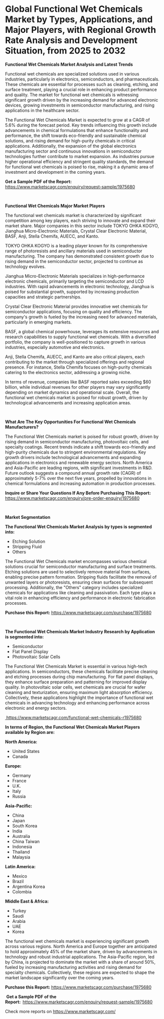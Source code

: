 <p><h1>Global Functional Wet Chemicals Market by Types, Applications, and Major Players, with Regional Growth Rate Analysis and Development Situation, from 2025 to 2032</h1></p><p><strong>Functional Wet Chemicals Market Analysis and Latest Trends</strong></p>
<p><p>Functional wet chemicals are specialized solutions used in various industries, particularly in electronics, semiconductors, and pharmaceuticals. These chemicals are essential for processes such as cleaning, etching, and surface treatment, playing a crucial role in enhancing product performance and quality. The market for functional wet chemicals is witnessing significant growth driven by the increasing demand for advanced electronic devices, growing investments in semiconductor manufacturing, and rising applications in the healthcare sector.</p><p>The Functional Wet Chemicals Market is expected to grow at a CAGR of 5.6% during the forecast period. Key trends influencing this growth include advancements in chemical formulations that enhance functionality and performance, the shift towards eco-friendly and sustainable chemical solutions, and rising demand for high-purity chemicals in critical applications. Additionally, the expansion of the global electronics manufacturing sector and continuous innovations in semiconductor technologies further contribute to market expansion. As industries pursue higher operational efficiency and stringent quality standards, the demand for functional wet chemicals is poised to rise, making it a dynamic area of investment and development in the coming years.</p></p>
<p><strong>Get a Sample PDF of the Report:&nbsp;</strong> <a href="https://www.marketscagr.com/enquiry/request-sample/1975680?utm_campaign=2202&utm_medium=2&utm_source=Github&utm_content=ia&utm_term=04022025&utm_id=functional-wet-chemicals">https://www.marketscagr.com/enquiry/request-sample/1975680</a></p>
<p>&nbsp;</p>
<p><strong>Functional Wet Chemicals Major Market Players</strong></p>
<p><p>The functional wet chemicals market is characterized by significant competition among key players, each striving to innovate and expand their market share. Major companies in this sector include TOKYO OHKA KOGYO, Jianghua Micro-Electronic Materials, Crystal Clear Electronic Material, BASF, Anji, Stella Chemifa, AUECC, and Kanto.</p><p>TOKYO OHKA KOGYO is a leading player known for its comprehensive range of photoresists and ancillary materials used in semiconductor manufacturing. The company has demonstrated consistent growth due to rising demand in the semiconductor sector, projected to continue as technology evolves.</p><p>Jianghua Micro-Electronic Materials specializes in high-performance electronic chemicals, primarily targeting the semiconductor and LCD industries. With rapid advancements in electronic technology, Jianghua is poised for substantial growth, supported by increasing production capacities and strategic partnerships.</p><p>Crystal Clear Electronic Material provides innovative wet chemicals for semiconductor applications, focusing on quality and efficiency. The company's growth is fueled by the increasing need for advanced materials, particularly in emerging markets.</p><p>BASF, a global chemical powerhouse, leverages its extensive resources and research capabilities to supply functional wet chemicals. With a diversified portfolio, the company is well-positioned to capture growth in various industries, especially automotive and electronics.</p><p>Anji, Stella Chemifa, AUECC, and Kanto are also critical players, each contributing to the market through specialized offerings and regional presence. For instance, Stella Chemifa focuses on high-purity chemicals catering to the electronics sector, addressing a growing niche.</p><p>In terms of revenue, companies like BASF reported sales exceeding $60 billion, while individual revenues for other players may vary significantly depending on market dynamics and operational scale. Overall, the functional wet chemicals market is poised for robust growth, driven by technological advancements and increasing application areas.</p></p>
<p>&nbsp;</p>
<p><strong>What Are The Key Opportunities For Functional Wet Chemicals Manufacturers?</strong></p>
<p><p>The Functional Wet Chemicals market is poised for robust growth, driven by rising demand in semiconductor manufacturing, photovoltaic cells, and specialty coatings. Recent trends indicate a shift towards eco-friendly and high-purity chemicals due to stringent environmental regulations. Key growth drivers include technological advancements and expanding applications in electronics and renewable energy sectors. North America and Asia-Pacific are leading regions, with significant investments in R&D. Future outlook suggests a compound annual growth rate (CAGR) of approximately 5-7% over the next five years, propelled by innovations in chemical formulations and increasing automation in production processes.</p></p>
<p><strong>Inquire or Share Your Questions If Any Before Purchasing This Report:</strong> <a href="https://www.marketscagr.com/enquiry/pre-order-enquiry/1975680?utm_campaign=2202&utm_medium=2&utm_source=Github&utm_content=ia&utm_term=04022025&utm_id=functional-wet-chemicals">https://www.marketscagr.com/enquiry/pre-order-enquiry/1975680</a></p>
<p>&nbsp;</p>
<p><strong>Market Segmentation</strong></p>
<p><strong>The Functional Wet Chemicals Market Analysis by types is segmented into:</strong></p>
<p><ul><li>Etching Solution</li><li>Stripping Fluid</li><li>Others</li></ul></p>
<p><p>The Functional Wet Chemicals market encompasses various chemical solutions crucial for semiconductor manufacturing and surface treatments. Etching solutions are used to selectively remove material from surfaces, enabling precise pattern formation. Stripping fluids facilitate the removal of unwanted layers or photoresists, ensuring clean surfaces for subsequent processing. Additionally, the "Others" category includes specialized chemicals for applications like cleaning and passivation. Each type plays a vital role in enhancing efficiency and performance in electronic fabrication processes.</p></p>
<p><strong>Purchase this Report:&nbsp;</strong><a href="https://www.marketscagr.com/purchase/1975680?utm_campaign=2202&utm_medium=2&utm_source=Github&utm_content=ia&utm_term=04022025&utm_id=functional-wet-chemicals">https://www.marketscagr.com/purchase/1975680</a></p>
<p>&nbsp;</p>
<p><strong>The Functional Wet Chemicals Market Industry Research by Application is segmented into:</strong></p>
<p><ul><li>Semiconductor</li><li>Flat Panel Display</li><li>Photovoltaic Solar Cells</li></ul></p>
<p><p>The Functional Wet Chemicals Market is essential in various high-tech applications. In semiconductors, these chemicals facilitate precise cleaning and etching processes during chip manufacturing. For flat panel displays, they enhance surface preparation and patterning for improved display quality. In photovoltaic solar cells, wet chemicals are crucial for wafer cleaning and texturization, ensuring maximum light absorption efficiency. Collectively, these applications highlight the importance of functional wet chemicals in advancing technology and enhancing performance across electronic and energy sectors.</p></p>
<p><a href="https://www.marketscagr.com/functional-wet-chemicals-r1975680?utm_campaign=2202&utm_medium=2&utm_source=Github&utm_content=ia&utm_term=04022025&utm_id=functional-wet-chemicals">&nbsp;https://www.marketscagr.com/functional-wet-chemicals-r1975680</a></p>
<p><strong>In terms of Region, the Functional Wet Chemicals Market Players available by Region are:</strong></p>
<p>
    <p> <strong> North America: </strong>
        <ul>
            <li>United States</li>
            <li>Canada</li>
        </ul>
        </p> 
    <p> <strong> Europe: </strong>
        <ul>
            <li>Germany</li>
            <li>France</li>
            <li>U.K.</li>
            <li>Italy</li>
            <li>Russia</li>
        </ul>
        </p> 
    <p> <strong> Asia-Pacific: </strong>
        <ul>
            <li>China</li>
            <li>Japan</li>
            <li>South Korea</li>
            <li>India</li>
            <li>Australia</li>
            <li>China Taiwan</li>
            <li>Indonesia</li>
            <li>Thailand</li>
            <li>Malaysia</li>
        </ul>
        </p> 
    <p> <strong> Latin America: </strong>
        <ul>
            <li>Mexico</li>
            <li>Brazil</li>
            <li>Argentina Korea</li>
            <li>Colombia</li>
        </ul>
        </p> 
    <p> <strong> Middle East & Africa: </strong>
        <ul>
            <li>Turkey</li>
            <li>Saudi</li>
            <li>Arabia</li>
            <li>UAE</li>
            <li>Korea</li>
        </ul>
    </p>
    </p>
<p><p>The functional wet chemicals market is experiencing significant growth across various regions. North America and Europe together are anticipated to hold approximately 45% of the market share, driven by advancements in technology and robust industrial applications. The Asia-Pacific region, led by China, is projected to dominate the market with a share of around 50%, fueled by increasing manufacturing activities and rising demand for specialty chemicals. Collectively, these regions are expected to shape the market landscape significantly over the coming years.</p></p>
<p><strong>Purchase this Report: </strong><a href="https://www.marketscagr.com/purchase/1975680?utm_campaign=2202&utm_medium=2&utm_source=Github&utm_content=ia&utm_term=04022025&utm_id=functional-wet-chemicals">https://www.marketscagr.com/purchase/1975680</a></p>
<p>&nbsp;<strong>Get a Sample PDF of the Report:&nbsp;&nbsp;</strong><a href="https://www.marketscagr.com/enquiry/request-sample/1975680?utm_campaign=2202&utm_medium=2&utm_source=Github&utm_content=ia&utm_term=04022025&utm_id=functional-wet-chemicals">https://www.marketscagr.com/enquiry/request-sample/1975680</a></p>
<p><strong></strong></p>
<p>Check more reports on <a href="https://www.marketscagr.com/?utm_campaign=2202&utm_medium=2&utm_source=Github&utm_content=ia&utm_term=04022025&utm_id=functional-wet-chemicals">https://www.marketscagr.com/</a></p>